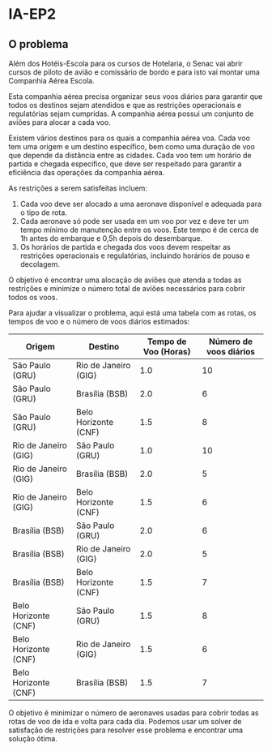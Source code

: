 # IA-EP2

## O problema

Além dos Hotéis-Escola para os cursos de Hotelaria, o Senac vai abrir cursos de 
piloto de avião e comissário de bordo e para isto vai montar uma Companhia Aérea Escola.

Esta companhia aérea precisa organizar seus voos diários para garantir que todos os 
destinos sejam atendidos e que as restrições operacionais e regulatórias sejam cumpridas.
A companhia aérea possui um conjunto de aviões para alocar a cada voo.

Existem vários destinos para os quais a companhia aérea voa. Cada voo tem uma origem e 
um destino específico, bem como uma duração de voo que depende da distância entre as 
cidades. Cada voo tem um horário de partida e chegada específico, que deve ser 
respeitado para garantir a eficiência das operações da companhia aérea.

As restrições a serem satisfeitas incluem:
1. Cada voo deve ser alocado a uma aeronave disponível e adequada para o tipo de rota.
2. Cada aeronave só pode ser usada em um voo por vez e deve ter um tempo mínimo de 
manutenção entre os voos. Este tempo é de cerca de 1h antes do embarque e 0,5h depois 
do desembarque.
3. Os horários de partida e chegada dos voos devem respeitar as restrições operacionais
e regulatórias, incluindo horários de pouso e decolagem.

O objetivo é encontrar uma alocação de aviões que atenda a todas as restrições e minimize 
o número total de aviões necessários para cobrir todos os voos.

Para ajudar a visualizar o problema, aqui está uma tabela com as rotas, os tempos de voo 
e o número de voos diários estimados:

| Origem               | Destino              | Tempo de Voo (Horas) | Número de voos diários|
|----------------------|----------------------|----------------------|-----------------------|
| São Paulo (GRU)      | Rio de Janeiro (GIG) | 1.0                  | 10                    |
| São Paulo (GRU)      | Brasília (BSB)       | 2.0                  | 6                     |
| São Paulo (GRU)      | Belo Horizonte (CNF) | 1.5                  | 8                     |
| Rio de Janeiro (GIG) | São Paulo (GRU)      | 1.0                  | 10                    |
| Rio de Janeiro (GIG) | Brasília (BSB)       | 2.0                  | 5                     |
| Rio de Janeiro (GIG) | Belo Horizonte (CNF) | 1.5                  | 6                     |
| Brasília (BSB)       | São Paulo (GRU)      | 2.0                  | 6                     |
| Brasília (BSB)       | Rio de Janeiro (GIG) | 2.0                  | 5                     |
| Brasília (BSB)       | Belo Horizonte (CNF) | 1.5                  | 7                     |
| Belo Horizonte (CNF) | São Paulo (GRU)      | 1.5                  | 8                     |
| Belo Horizonte (CNF) | Rio de Janeiro (GIG) | 1.5                  | 6                     |
| Belo Horizonte (CNF) | Brasília (BSB)       | 1.5                  | 7                     |

O objetivo é minimizar o número de aeronaves usadas para cobrir todas as rotas de voo de 
ida e volta para cada dia. Podemos usar um solver de satisfação de restrições para 
resolver esse problema e encontrar uma solução ótima.
